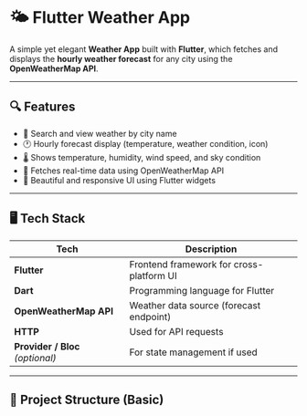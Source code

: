 # 🌤️ Flutter Weather App

A simple yet elegant **Weather App** built with **Flutter**, which fetches and displays the **hourly weather forecast** for any city using the **OpenWeatherMap API**.

---

## 🔍 Features

- 🔎 Search and view weather by city name  
- 🕐 Hourly forecast display (temperature, weather condition, icon)  
- 🌡️ Shows temperature, humidity, wind speed, and sky condition  
- 📡 Fetches real-time data using OpenWeatherMap API  
- 🎯 Beautiful and responsive UI using Flutter widgets  

---

## 🖥️ Tech Stack

| Tech          | Description                                      |
|---------------|--------------------------------------------------|
| **Flutter**   | Frontend framework for cross-platform UI         |
| **Dart**      | Programming language for Flutter                 |
| **OpenWeatherMap API** | Weather data source (forecast endpoint)         |
| **HTTP**      | Used for API requests                            |
| **Provider / Bloc** *(optional)* | For state management if used         |

---

## 🧱 Project Structure (Basic)


